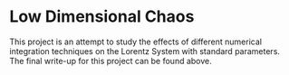 # Low Dimensional Chaos

This project is an attempt to study the effects of different numerical integration techniques on the Lorentz System with standard parameters. The final write-up for this project can be found above.
